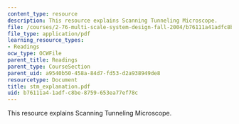 ```yaml
---
content_type: resource
description: This resource explains Scanning Tunneling Microscope.
file: /courses/2-76-multi-scale-system-design-fall-2004/b76111a41adfc8be8759653ea77ef78c_stm_explanation.pdf
file_type: application/pdf
learning_resource_types:
- Readings
ocw_type: OCWFile
parent_title: Readings
parent_type: CourseSection
parent_uid: a9540b50-458a-84d7-fd53-d2a938949de8
resourcetype: Document
title: stm_explanation.pdf
uid: b76111a4-1adf-c8be-8759-653ea77ef78c
---
```

This resource explains Scanning Tunneling Microscope.

